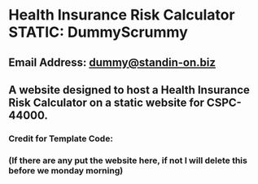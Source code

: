# Health Insurance Risk Calculator STATIC: DummyScrummy

## Email Address: dummy@standin-on.biz

## A website designed to host a Health Insurance Risk Calculator on a static website for CSPC-44000.

### Credit for Template Code:
### (If there are any put the website here, if not I will delete this before we monday morning)

